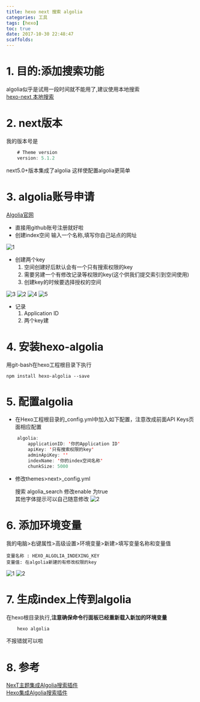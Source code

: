 ```yaml
---
title: hexo next 搜索 algolia
categories: 工具
tags: [hexo]
toc: true
date: 2017-10-30 22:48:47
scaffolds:
---
```

# 1. 目的:添加搜索功能
algolia似乎是试用一段时间就不能用了,建议使用本地搜索  
[hexo-next 本地搜索](/2017/11/14/hexo-next-%E6%9C%AC%E5%9C%B0%E6%90%9C%E7%B4%A2/#more)  

# 2. next版本
我的版本号是
```java
    # Theme version
    version: 5.1.2
```
next5.0+版本集成了algolia 这样使配置algolia更简单

# 3. algolia账号申请
[Algolia官网](https://www.algolia.com/)
<!-- more -->
* 直接用github账号注册就好啦
* 创建index空间 输入一个名称,填写你自己站点的网址

![1](http://blogimage.signalfire2017.com/hexo/QQ%E6%88%AA%E5%9B%BE20171030220402.jpg)
* 创建两个key   
    1. 空间创建好后默认会有一个只有搜索权限的key  
    2. 需要另建一个有修改记录等权限的key(这个供我们提交索引到空间使用)  
    3. 创建key的时候要选择授权的空间

![3](http://blogimage.signalfire2017.com/hexo/QQ%E6%88%AA%E5%9B%BE20171030220635.jpg)
![2](http://blogimage.signalfire2017.com/hexo/QQ%E6%88%AA%E5%9B%BE20171030220735.jpg)
![4](http://blogimage.signalfire2017.com/hexo/QQ%E6%88%AA%E5%9B%BE20171030220846.jpg)
![5](http://blogimage.signalfire2017.com/hexo/QQ%E6%88%AA%E5%9B%BE20171030220920.jpg)
* 记录  
    1. Application ID  
    2. 两个key建

# 4. 安装hexo-algolia

用git-bash在hexo工程根目录下执行

    npm install hexo-algolia --save
# 5. 配置algolia
- 在Hexo工程根目录的_config.yml中加入如下配置，注意改成前面API Keys页面相应配置

```java
    algolia:
        applicationID: '你的Application ID'
        apiKey: '只有搜索权限的key'
        adminApiKey: ''
        indexName: '你的index空间名称'
        chunkSize: 5000
```

- 修改themes>next>_config.yml 

    搜索 algolia_search 修改enable 为true  
    其他字体提示可以自己随意修改
![2](http://blogimage.signalfire2017.com/hexo/QQ%E6%88%AA%E5%9B%BE20171030223530.jpg)
# 6. 添加环境变量
我的电脑>右键属性>高级设置>环境变量>新建>填写变量名称和变量值

    变量名称 : HEXO_ALGOLIA_INDEXING_KEY
    变量值: 在algolia新建的有修改权限的key
![1](http://blogimage.signalfire2017.com/hexo/QQ%E6%88%AA%E5%9B%BE20171030222934.jpg)
![2](http://blogimage.signalfire2017.com/hexo/QQ%E6%88%AA%E5%9B%BE20171030222951.jpg)
# 7. 生成index上传到algolia
在hexo根目录执行,**注意确保命令行面板已经重新载入新加的环境变量**
```java
    hexo algolia
```

不报错就可以啦

# 8. 参考
[NexT主题集成Algolia搜索插件](http://blog.csdn.net/luzheqi/article/details/52798557)  
[Hexo集成Algolia搜索插件](https://jobbym.github.io/2017/01/16/Hexo%E9%9B%86%E6%88%90Algolia%E6%90%9C%E7%B4%A2%E6%8F%92%E4%BB%B6/)
